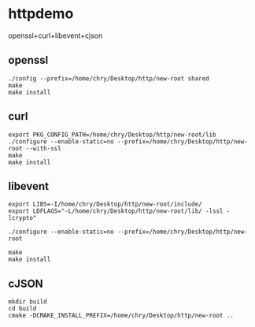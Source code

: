 # httpdemo
openssl+curl+libevent+cjson

## openssl

```
./config --prefix=/home/chry/Desktop/http/new-root shared 
make
make install
```


## curl

```
export PKG_CONFIG_PATH=/home/chry/Desktop/http/new-root/lib
./configure --enable-static=no --prefix=/home/chry/Desktop/http/new-root --with-ssl
make
make install
```

## libevent

```
export LIBS=-I/home/chry/Desktop/http/new-root/include/
export LDFLAGS="-L/home/chry/Desktop/http/new-root/lib/ -lssl -lcrypto"

./configure --enable-static=no --prefix=/home/chry/Desktop/http/new-root 

make
make install
```



## cJSON

```
mkdir build
cd build
cmake -DCMAKE_INSTALL_PREFIX=/home/chry/Desktop/http/new-root ..

```

